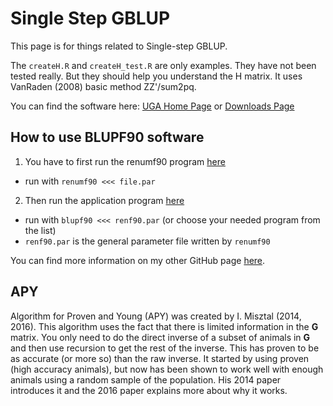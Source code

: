 # Single Step GBLUP

This page is for things related to Single-step GBLUP.

The `createH.R` and `createH_test.R` are only examples. 
They have not been tested really. But they should help you 
understand the H matrix. It uses VanRaden (2008) basic method
ZZ'/sum2pq. 

You can find the software here: 
[UGA Home Page](http://nce.ads.uga.edu/wiki/doku.php)
or 
[Downloads Page](http://nce.ads.uga.edu/wiki/doku.php?id=distribution)

## How to use BLUPF90 software

1. You have to first run the renumf90 program [here](http://nce.ads.uga.edu/wiki/doku.php?id=readme.renumf90)
  * run with `renumf90 <<< file.par`
2. Then run the application program [here](http://nce.ads.uga.edu/wiki/doku.php?id=application_programs)
  * run with `blupf90 <<< renf90.par` (or choose your needed program from the list)
  * `renf90.par` is the general parameter file written by `renumf90` 
  
  You can find more information on my other GitHub page [here](https://github.com/austin-putz/BLUPF90). 

## APY

Algorithm for Proven and Young (APY) was created by I. Misztal (2014, 2016). This algorithm uses the fact that there is limited information in the **G** matrix. You only need to do the direct inverse of a subset of animals in **G** and then use recursion to get the rest of the inverse. This has proven to be as accurate (or more so) than the raw inverse. It started by using proven (high accuracy animals), but now has been shown to work well with enough animals using a random sample of the population. His 2014 paper introduces it and the 2016 paper explains more about why it works. 
